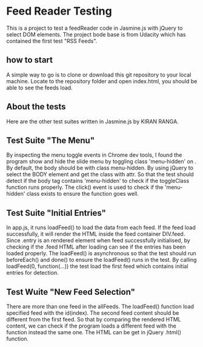 # Feed Reader Testing 

This is a project to test a feedReader code in Jasmine.js with jQuery to select DOM elements.
The project bode base is from Udacity which has contained the first test "RSS Feeds".

## how to start
A simple way to go is to clone or download this git repository to your local machine. Locate to the repository folder and open index.html, you should be able to see the feeds load.

## About the tests
Here are the other test suites written in Jasmine.js by KIRAN RANGA.

## Test Suite "The Menu"
By inspecting the menu toggle events in Chrome dev tools, I found the program show and hide the slide menu by toggling class 'menu-hidden' on <body>.
By default, the body should be with class menu-hidden. By using jQuery to select the BODY element and get the class with attr. So that the test should detect if the body tag contains 'menu-hidden' to check if the toggleClass function runs properly.
The click() event is used to check if the 'menu-hidden' class exists to ensure the function goes well.

## Test Suite "Initial Entries"
In app.js, it runs loadFeed() to load the data from each feed. If the feed load successfully, it will render the HTML inside the feed container DIV.feed.
Since .entry is an rendered element when feed successfully initialised, by checking if the .feed HTML after loading can see if the entries has been loaded properly.
The loadFeed() is asynchronous so that the test should run beforeEach() and done() to ensure the loadFeed() runs in the test.
By calling loadFeed(0, function(...)) the test load the first feed which contains initial entries for detection.

## Test Wuite "New Feed Selection"
There are more than one feed in the allFeeds. The loadFeed() function load specified feed with the id(index).
The second feed content should be different from the first feed. So that by comparing the rendered HTML content, we can check if the program loads a different feed with the function instead the same one.
The HTML can be get in jQuery .html() function.